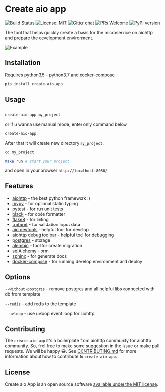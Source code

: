 # Create aio app
[![Build Status](https://travis-ci.com/aio-libs/create-aio-app.svg?branch=master)](https://travis-ci.com/aio-libs/create-aio-app)
[![License: MIT](https://img.shields.io/badge/License-MIT-green.svg)](https://opensource.org/licenses/MIT)
[![Gitter chat](https://badges.gitter.im/Join%20Chat.svg)](https://gitter.im/aio-libs/Lobby)
[![PRs Welcome](https://img.shields.io/badge/PRs-welcome-green.svg)](https://github.com/aio-libs/create-aio-app/issues?q=is%3Aissue+is%3Aopen+label%3A%22good+first+issue%22)
[![PyPI version](https://badge.fury.io/py/create-aio-app.svg)](https://badge.fury.io/py/create-aio-app)

The tool that helps quickly create a basis for the microservice on aiohttp and prepare the development environment.

![Example](https://raw.githubusercontent.com/aio-libs/create-aio-app/master/assets/assets.png)

## Installation

Requires python3.5 - python3.7 and docker-compose

```bash
pip install create-aio-app
```

## Usage

```bash

create-aio-app my_project
```

or if u wanna use manual mode, enter only command below

```bash
create-aio-app
``` 

After that it will create new directory `my_project`.

```bash
cd my_project

make run # start your project
```

and open in your browser `http://localhost:8080/`

## Features

- [aiohttp](https://aiohttp.readthedocs.io/en/stable/) - the best python framework :)
- [mypy](https://mypy.readthedocs.io/en/latest/) - for optional static typing
- [pytest](https://pytest.readthedocs.io/en/latest/) - for run unit tests
- [black](https://black.readthedocs.io/en/latest/) - for code formatter
- [flake8](https://flake8.readthedocs.io/en/latest/) - for linting
- [trafaret](https://trafaret.readthedocs.io/en/latest/) - for validation input data
- [aio devtools](https://github.com/aio-libs/aiohttp-devtools) - helpful tool for develop
- [aiohttp debug toolbar](https://github.com/aio-libs/aiohttp-debugtoolbar) - helpful tool for debugging
- [postgres](https://www.postgresql.org/) - storage
- [alembic](https://alembic.sqlalchemy.org/en/latest/tutorial.html) - tool for create migration
- [sqlAlchemy](https://www.sqlalchemy.org/) - orm
- [sphinx](http://www.sphinx-doc.org/en/master/) - for generate docs
- [docker-compose](https://docs.docker.com/compose/) - for running develop environment and deploy




## Options

`--without-postgres` - remove postgres and all helpful libs connected with db from template

`--redis` - add redis to the template

`--uvloop` - use uvloop event loop for aiohttp

## Contributing
The `create-aio-app` it's a boilerplate from aiohttp community for aiohttp 
community. So, feel free to make some suggestion in the issue or make 
pull requests. We will be happy 😀. See [CONTRIBUTING.md](https://github.com/aio-libs/create-aio-app/blob/master/CONTRIBUTING.md) for more information about 
how to contribute to `create-aio-app`.

## License

Create aio App is an open source software <a href="https://github.com/aio-libs/create-aio-app/blob/master/LICENSE">available under the MIT license</a>. 

